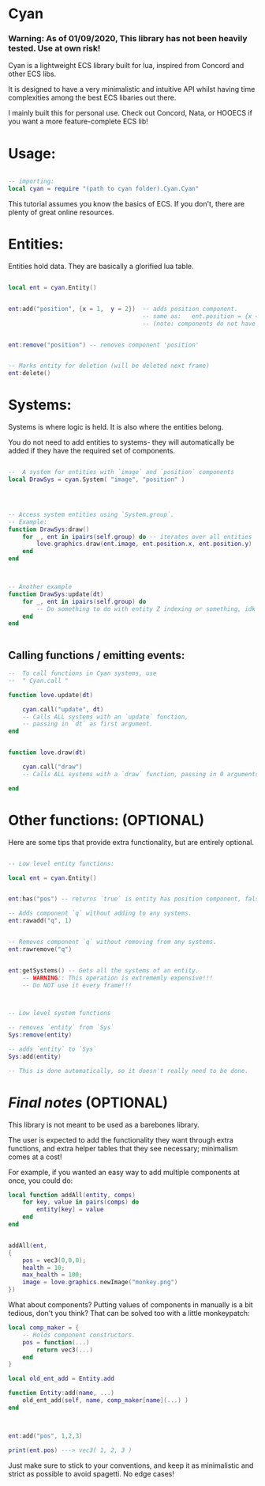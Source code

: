 


# Cyan
### Warning: As of 01/09/2020, This library has not been heavily tested. Use at own risk!
Cyan is a lightweight ECS library built for lua, inspired from Concord and other ECS libs.

It is designed to have a very minimalistic and intuitive API whilst having time complexities among the best ECS libaries out there.

I mainly built this for personal use. Check out Concord, Nata, or HOOECS if you want a more feature-complete ECS lib!


# Usage:

```lua

-- importing:
local cyan = require "(path to cyan folder).Cyan.Cyan"

```

This tutorial assumes you know the basics of ECS.
If you don't, there are plenty of great online resources.

# Entities:

Entities hold data.
They are basically a glorified lua table.

```lua

local ent = cyan.Entity()


ent:add("position", {x = 1,  y = 2})  -- adds position component.
                                      -- same as:   ent.position = {x = 1, y = 2}
                                      -- (note: components do not have to be tables)


ent:remove("position") -- removes component 'position'


-- Marks entity for deletion (will be deleted next frame)
ent:delete()

```
 
 
      
# Systems:
Systems is where logic is held.
It is also where the entities belong.

You do not need to add entities to systems- they will automatically be added
if they have the required set of components.
```lua

--  A system for entities with `image` and `position` components
local DrawSys = cyan.System( "image", "position" )




-- Access system entities using `System.group`.
-- Example:
function DrawSys:draw()
    for _, ent in ipairs(self.group) do -- iterates over all entities
        love.graphics.draw(ent.image, ent.position.x, ent.position.y)
    end
end



-- Another example
function DrawSys:update(dt)
    for _, ent in ipairs(self.group) do
        -- Do something to do with entity Z indexing or something, idk
    end
end



```
 
   
   
##  Calling functions / emitting events:
```lua
--  To call functions in Cyan systems, use
--  " Cyan.call "

function love.update(dt)

    cyan.call("update", dt)
    -- Calls ALL systems with an `update` function, 
    -- passing in `dt` as first argument.
end


function love.draw(dt)

    cyan.call("draw")
    -- Calls ALL systems with a `draw` function, passing in 0 arguments.

end


```

# Other functions:  (OPTIONAL)
Here are some tips that provide extra functionality, but are
entirely optional.
   
 
    
      
```lua

-- Low level entity functions:

local ent = cyan.Entity()


ent:has("pos") -- returns `true` is entity has position component, false otherwise.

-- Adds component `q` without adding to any systems.
ent:rawadd("q", 1)


-- Removes component `q` without removing from any systems.
ent:rawremove("q")


ent:getSystems() -- Gets all the systems of an entity.
    -- WARNING:: This operation is extrememly expensive!!!
    -- Do NOT use it every frame!!!



-- Low level system functions

-- removes `entity` from `Sys`
Sys:remove(entity)

-- adds `entity` to `Sys`
Sys:add(entity)

-- This is done automatically, so it doesn't really need to be done.


```

# *Final notes*  (OPTIONAL)

This library is not meant to be used as a barebones library. 

The user is expected to add the functionality they want through extra functions, and extra helper tables that they see necessary; minimalism comes at a cost!

For example, if you wanted an easy way to add multiple components at once,
you could do:
```lua
local function addAll(entity, comps)
    for key, value in pairs(comps) do
        entity[key] = value
    end
end


addAll(ent,
{
    pos = vec3(0,0,0);
    health = 10;
    max_health = 100;
    image = love.graphics.newImage("monkey.png")
})
```

What about components? Putting values of components in manually is a bit tedious, don't you think? That can be solved too with a little monkeypatch:

```lua
local comp_maker = {
    -- Holds component constructors.
    pos = function(...)
        return vec3(...)
    end
}

local old_ent_add = Entity.add

function Entity:add(name, ...)
    old_ent_add(self, name, comp_maker[name](...) )
end



ent:add("pos", 1,2,3)

print(ent.pos) ---> vec3( 1, 2, 3 )

```

Just make sure to stick to your conventions, and keep it
as minimalistic and strict as possible to avoid spagetti.
No edge cases!


